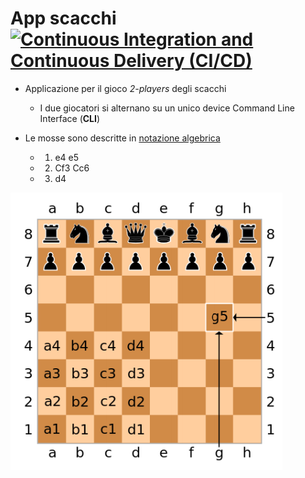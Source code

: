 # App scacchi [![Continuous Integration and Continuous Delivery (CI/CD)](https://github.com/softeng2425-inf-uniba/project2-milner/actions/workflows/CI-CD.yml/badge.svg)](https://github.com/softeng2425-inf-uniba/project2-milner/actions/workflows/CI-CD.yml)

* Applicazione per il gioco *2-players* degli scacchi

  * I due giocatori si alternano su un unico device Command Line Interface (**CLI**) 

* Le mosse sono descritte in [notazione algebrica](https://it.wikipedia.org/wiki/Notazione_algebrica)
   - 1. e4 e5
   - 2. Cf3 Cc6
   - 3. d4 

![scacchiera](scacchiera.png)
